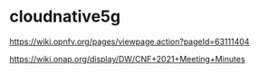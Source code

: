 # cloudnative5g

https://wiki.opnfv.org/pages/viewpage.action?pageId=63111404

https://wiki.onap.org/display/DW/CNF+2021+Meeting+Minutes

